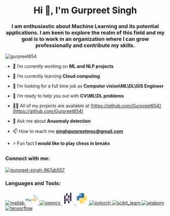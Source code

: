 <h1 align="center">Hi 👋, I'm Gurpreet Singh</h1>
<h3 align="center">I am enthusiastic about Machine Learning and its potential applications. I am keen to explore the realm of this field and my goal is to work in an organization where I can grow professionally and contribute my skills.</h3>

<p align="left"> <img src="https://komarev.com/ghpvc/?username=gurpreet654&label=Profile%20views&color=0e75b6&style=flat" alt="gurpreet654" /> </p>

- 🔭 I’m currently working on **ML and NLP projects**

- 🌱 I’m currently learning **Cloud computing**

- 👯 I’m looking for a full time job as **Computer vision\ML\DL\GIS Engineer**

- 🤝 I’m ready to help you out with **CV\ML\DL problems**

- 👨‍💻 All of my projects are available at [https://github.com/Gurpreet654](https://github.com/Gurpreet654)

- 💬 Ask me about **Anaomaly detection**

- 📫 How to reach me **singhgurpreetmsc@gmail.com**

- ⚡ Fun fact **I would like to play chess in breaks**

<h3 align="left">Connect with me:</h3>
<p align="left">
<a href="https://linkedin.com/in/gurpreet-singh-967ab557" target="blank"><img align="center" src="https://raw.githubusercontent.com/rahuldkjain/github-profile-readme-generator/master/src/images/icons/Social/linked-in-alt.svg" alt="gurpreet-singh-967ab557" height="30" width="40" /></a>
</p>

<h3 align="left">Languages and Tools:</h3>
<p align="left"> <a href="https://www.mathworks.com/" target="_blank" rel="noreferrer"> <img src="https://upload.wikimedia.org/wikipedia/commons/2/21/Matlab_Logo.png" alt="matlab" width="40" height="40"/> </a> <a href="https://www.mysql.com/" target="_blank" rel="noreferrer"> <img src="https://raw.githubusercontent.com/devicons/devicon/master/icons/mysql/mysql-original-wordmark.svg" alt="mysql" width="40" height="40"/> </a> <a href="https://opencv.org/" target="_blank" rel="noreferrer"> <img src="https://www.vectorlogo.zone/logos/opencv/opencv-icon.svg" alt="opencv" width="40" height="40"/> </a> <a href="https://pandas.pydata.org/" target="_blank" rel="noreferrer"> <img src="https://raw.githubusercontent.com/devicons/devicon/2ae2a900d2f041da66e950e4d48052658d850630/icons/pandas/pandas-original.svg" alt="pandas" width="40" height="40"/> </a> <a href="https://www.python.org" target="_blank" rel="noreferrer"> <img src="https://raw.githubusercontent.com/devicons/devicon/master/icons/python/python-original.svg" alt="python" width="40" height="40"/> </a> <a href="https://pytorch.org/" target="_blank" rel="noreferrer"> <img src="https://www.vectorlogo.zone/logos/pytorch/pytorch-icon.svg" alt="pytorch" width="40" height="40"/> </a> <a href="https://scikit-learn.org/" target="_blank" rel="noreferrer"> <img src="https://upload.wikimedia.org/wikipedia/commons/0/05/Scikit_learn_logo_small.svg" alt="scikit_learn" width="40" height="40"/> </a> <a href="https://seaborn.pydata.org/" target="_blank" rel="noreferrer"> <img src="https://seaborn.pydata.org/_images/logo-mark-lightbg.svg" alt="seaborn" width="40" height="40"/> </a> <a href="https://www.tensorflow.org" target="_blank" rel="noreferrer"> <img src="https://www.vectorlogo.zone/logos/tensorflow/tensorflow-icon.svg" alt="tensorflow" width="40" height="40"/> </a> </p>

